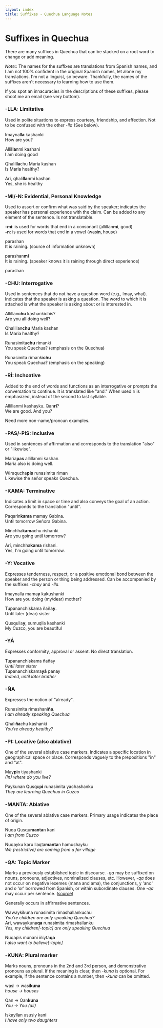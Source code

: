 ```yaml
---
layout: index
title: Suffixes - Quechua Language Notes
---
```


# Suffixes in Quechua

There are many suffixes in Quechua that can be stacked on a root word to change
or add meaning.

*Note:*: The names for the suffixes are translations from Spanish names, and
I am not 100% confident in the original Spanish names, let alone my
translations. I'm not a linguist, so beware. Thankfully, the names of the
suffixes aren't necessary to learning how to use them.

If you spot an innacuracies in the descriptions of these suffixes, please shoot
me an email (see very bottom).

### **-LLA**: Limitative
Used in polite situations to express courtesy, friendship, and affection. Not
to be confused with the other *-lla* (See below).

<div class="example">
<p>Imayna<strong>lla</strong> kashanki <br />
How are you?</p>
<p>Alli<strong>lla</strong>nmi kashani <br />
I am doing good</p>
<p>Qhali<strong>lla</strong>chu Maria kashan <br/>
Is Maria healthy?<p>
<p>Ari, qhali<strong>lla</strong>nmi kashan <br />
Yes, she is healthy</p>
</div>

### **-MI/-N**: Evidential, Personal Knowledge
Used to assert or confirm what was said by the speaker; indicates the speaker has personal experience with the claim. Can be added to any element of the sentence. Is not translatable.

**-mi**: is used for words that end in a consonant (allillan**mi**, good)  
**-n**: is used for words that end in a vowel (wasi**n**, house)

<div class="example">
<p>parashan <br />
It is raining. (source of information unknown)</p>
<p>parashan<strong>mi</strong> <br />
It is raining. (speaker knows it is raining through direct experience)
<p>parashan
</div>

### **-CHU**: Interrogative
Used in sentences that do not have a question word (e.g., Imay, what).
Indicates that the speaker is asking a question. The word to which it is
attached is what the speaker is asking about or is interested in.

<div class="example">
<p>Allillan<strong>chu</strong> kashankichis? <br />
Are you all doing well?</p>
<p>Qhalillan<strong>chu</strong> Maria kashan <br />
Is Maria healthy?</p>
<p>Runasimita<strong>chu</strong> rimanki <br />
You speak Quechua? (emphasis on the Quechua)</p>
<p> Runasimita rimanki<strong>chu</strong> <br />
You speak Quechua? (emphasis on the speaking)</p>
</div>

### -RÍ: Inchoative
Added to the end of words and functions as an interrogative or prompts the
conversation to continue. It is translated like "and." When used rí is
emphasized, instead of the second to last syllable.

<div class="example">
<p>Allillanmi kashayku. Qan<strong>rí</strong>? <br />
We are good. And you?</p>
</div>

Need more non-name/pronoun examples.

### -PAS/-PIS: Inclusive
Used in sentences of affirmation and corresponds to the translation "also" or "likewise".

<div class="example">
<p>Maria<strong>pas</strong> allillanmi kashan. <br />
Maria also is doing well.</p>
<p>Wiraqucha<strong>pis</strong> runasimita riman <br />
Likewise the señor speaks Quechua.</p>
</div>

### -KAMA: Terminative
Indicates a limit in space or time and also conveys the goal of an action.
Corresponds to the translation "until".
<div class="example">
<p>Paqarin<strong>kama</strong> mamay Gabina. <br />
Until tomorrow Señora Gabina.</p>
<p>Minchha<strong>kama</strong>chu rishanki. <br />
Are you going until tomorrow?</p>
<p>Arí, minchha<strong>kama</strong> rishani. <br />
Yes, I'm going until tomorrow.</p>
</div>

### -Y: Vocative
Expresses tenderness, respect, or a positive emotional bond between the speaker
and the person or thing being addressed. Can be accompanied by the suffixes
*-chay* and *-lla*.

<div class="example">
<p>Imaynalla mama<strong>y</strong> kakushanki <br />
How are you doing (my/dear) mother? </p>
<p>Tupananchiskama ñaña<strong>y</strong>. <br />
Until later (dear) sister </p>
<p>Qusqulla<strong>y</strong>, sumuqlla kashanki <br />
My Cuzco, you are beautiful </p>
</div>

### -YÁ
Expresses conformity, approval or assent. No direct translation.

<div class="example">
<p>Tupananchiskama ñañay <br />
<em>Until later sister </em> <br />
Tupananchiskama<strong>yá</strong> panay<br />
<em>Indeed, until later brother</em></p>
</div>

### -ÑA
Expresses the notion of "already".

<div class="example">
<p> Runasimita rimashani<strong>ña</strong>. <br />
<em>I am already speaking Quechua</em> </p>
<p>Qhali<strong>ña</strong>chu kashanki <br/>
<em>You're already healthy?</em></p>
</div>

### -PI: Locative (also ablative)
One of the several ablative case markers. 
Indicates a specific location in geographical space or place. Corresponds
vaguely to the prepositions "in" and "at".

<div class="example">
<p>May<strong>pi</strong>n tiyashanki <br />
<em>(In) where do you live? </em> </p>
<p>Paykunan Qusqu<strong>pi</strong> runasimita yachashanku <br />
<em>They are learning Quechua in Cuzco</em> </p>
</div>

### -MANTA: Ablative
One of the several ablative case markers. Primary usage indicates the place of
origin.

<div class="example">
<p>Nuqa Qusqu<strong>manta</strong>n kani <br />
<em>I am from Cuzco</em> </p>
<p>Nuqayku karu llaqta<strong>manta</strong>n hamushayku <br />
<em>We (restrictive) are coming from a far village </em></p>
</div>

### -QA: Topic Marker
Marks a previously established topic in discourse. *-qa* may be suffixed on
nouns, pronouns, adjectives, nominalized clauses, etc.
However, *-qa* does not occur on negative lexemes (mana and ama), the
conjunctions, y 'and' and o 'or' borrowed from Spanish, or within subordinate
clauses.  One *-qa* may occur per sentence. ([source][stan])

Generally occurs in affirmative sentences.

<div class="example">
<p>Wawaykikuna runasimita rimashallankuchu <br />
<em>You're children are only speaking Quechua?</em> <br />
Ari, wawaykuna<strong>qa</strong> runasimita rimashallanku <br />
<em>Yes, my children[-topic] are only speaking Quechua</em> </p>
<p>Nuqapis munani iñiyta<strong>qa</strong> <br />
<em>I also want to believe[-topic]</em></p>
</div>

### -KUNA: Plural marker
Marks nouns, pronouns in the 2nd and 3rd person, and demonstrative pronouns as
plural. If the meaning is clear, then *-kuna* is optional. For example, if the
sentence contains a number, then *-kuna* can be omitted.

<div class="example">
<p>wasi &rarr; wasi<strong>kuna</strong> <br />
<em>house &rarr; houses </em></p>
<p>Qan &rarr; Qan<strong>kuna</strong> <br />
<em>You &rarr; You (all) </em> </p>
<p>Iskayllan ususiy kani<br />
<em>I have only two daughters</em></p>
</div>

[stan]: http://www.stanford.edu/dept/linguistics/languages/quechua/Default.htm
